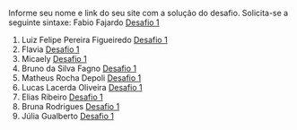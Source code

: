 Informe seu nome e link do seu site com a solução do desafio. Solicita-se a seguinte sintaxe:
 Fabio Fajardo [Desafio 1](http://meusite.com)

1. Luiz Felipe Pereira Figueiredo [Desafio 1](https://lfport.wordpress.com/portfolio/)
2. Flavia [Desafio 1](https://flaviajesussantos.github.io/MeuBlog/blog/2022-07-01-mapas-de-calor-no-python/)
3. Micaely [Desafio 1](https://micaelyribeiro.wixsite.com/my-site-1)
4. Bruno da Silva Fagno [Desafio 1](https://brunofagno.github.io/bruno1/)
5. Matheus Rocha Depoli [Desafio 1](https://matheusrocha99.wixsite.com/mrdepoli)
6. Lucas Lacerda Oliveira [Desafio 1](https://lucaslcroliveira.netlify.app/)
7. Elias Ribeiro [Desafio 1](https://eliasrosa.netlify.app/)
8. Bruna Rodrigues [Desafio 1](https://brunamattos.netlify.app/)
9. Júlia Gualberto [Desafio 1](https://juliagualberto.netlify.app/)
